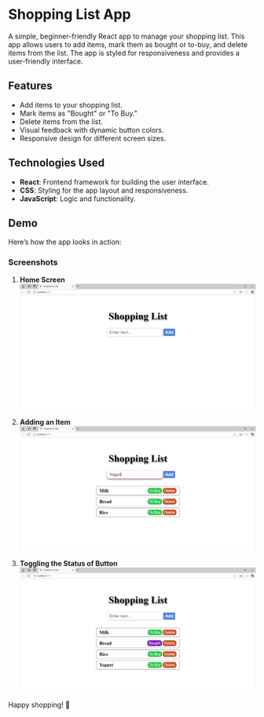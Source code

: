 # Shopping List App

A simple, beginner-friendly React app to manage your shopping list. This app allows users to add items, mark them as bought or to-buy, and delete items from the list. The app is styled for responsiveness and provides a user-friendly interface.

## Features

- Add items to your shopping list.
- Mark items as "Bought" or "To Buy."
- Delete items from the list.
- Visual feedback with dynamic button colors.
- Responsive design for different screen sizes.

## Technologies Used

- **React**: Frontend framework for building the user interface.
- **CSS**: Styling for the app layout and responsiveness.
- **JavaScript**: Logic and functionality.



## Demo

Here’s how the app looks in action:

### Screenshots

1. **Home Screen**
   ![Home Screen](images/img1.png)
   <br>

2. **Adding an Item**
   ![Adding Item](images/img2.png)
   <br>

3. **Toggling the Status of Button**
   ![Managing List](images/img3.png)
   <br>


Happy shopping! 🛒
